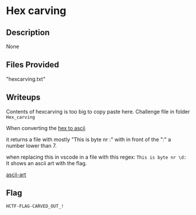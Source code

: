# Hex carving

## Description
None

## Files Provided
"hexcarving.txt"

## Writeups
Contents of hexcarving is too big to copy paste here. Challenge file in folder `Hex_carving`

When converting the [hex to ascii](https://www.rapidtables.com/convert/number/hex-to-ascii.html)

it returns a file with mostly "This is byte nr :" with in front of the ":" a number lower than 7.

when replacing this in vscode in a file with this regex: `This is byte nr \d:`
It shows an ascii art with the flag.

[ascii-art](Hex_carving/hexCarvingSolution.txt)

## Flag
```
HCTF-FLAG-CARVED_OUT_!
```